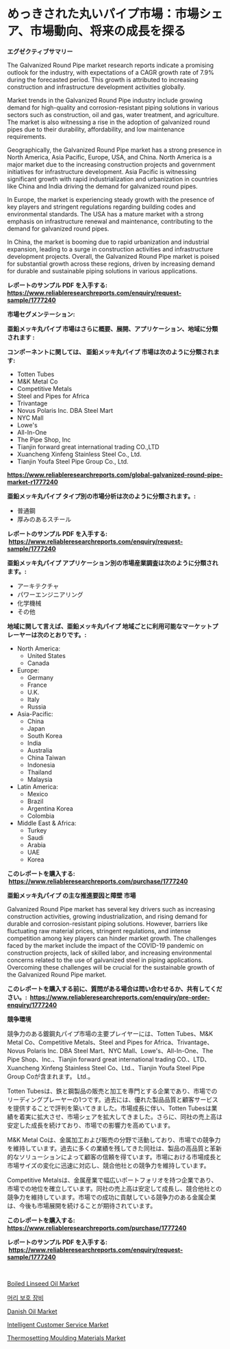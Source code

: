 <p><h1>めっきされた丸いパイプ市場：市場シェア、市場動向、将来の成長を探る</h1></p><p><strong>エグゼクティブサマリー</strong></p>
<p><p>The Galvanized Round Pipe market research reports indicate a promising outlook for the industry, with expectations of a CAGR growth rate of 7.9% during the forecasted period. This growth is attributed to increasing construction and infrastructure development activities globally.</p><p>Market trends in the Galvanized Round Pipe industry include growing demand for high-quality and corrosion-resistant piping solutions in various sectors such as construction, oil and gas, water treatment, and agriculture. The market is also witnessing a rise in the adoption of galvanized round pipes due to their durability, affordability, and low maintenance requirements.</p><p>Geographically, the Galvanized Round Pipe market has a strong presence in North America, Asia Pacific, Europe, USA, and China. North America is a major market due to the increasing construction projects and government initiatives for infrastructure development. Asia Pacific is witnessing significant growth with rapid industrialization and urbanization in countries like China and India driving the demand for galvanized round pipes.</p><p>In Europe, the market is experiencing steady growth with the presence of key players and stringent regulations regarding building codes and environmental standards. The USA has a mature market with a strong emphasis on infrastructure renewal and maintenance, contributing to the demand for galvanized round pipes.</p><p>In China, the market is booming due to rapid urbanization and industrial expansion, leading to a surge in construction activities and infrastructure development projects. Overall, the Galvanized Round Pipe market is poised for substantial growth across these regions, driven by increasing demand for durable and sustainable piping solutions in various applications.</p></p>
<p><strong>レポートのサンプル PDF を入手する: <a href="https://www.reliableresearchreports.com/enquiry/request-sample/1777240">https://www.reliableresearchreports.com/enquiry/request-sample/1777240</a></strong></p>
<p><strong>市場セグメンテーション:</strong></p>
<p><strong> 亜鉛メッキ丸パイプ 市場はさらに概要、展開、アプリケーション、地域に分類されます :</strong></p>
<p><strong>コンポーネントに関しては、 亜鉛メッキ丸パイプ 市場は次のように分類されます: &nbsp;</strong></p>
<p><ul><li>Totten Tubes</li><li>M&K Metal Co</li><li>Competitive Metals</li><li>Steel and Pipes for Africa</li><li>Trivantage</li><li>Novus Polaris Inc. DBA Steel Mart</li><li>NYC Mall</li><li>Lowe's</li><li>All-In-One</li><li>The Pipe Shop, Inc</li><li>Tianjin forward great international trading CO.,LTD</li><li>Xuancheng Xinfeng Stainless Steel Co., Ltd.</li><li>Tianjin Youfa Steel Pipe Group Co., Ltd.</li></ul></p>
<p><strong><a href="https://www.reliableresearchreports.com/global-galvanized-round-pipe-market-r1777240">https://www.reliableresearchreports.com/global-galvanized-round-pipe-market-r1777240</a></strong></p>
<p><strong> 亜鉛メッキ丸パイプ タイプ別の市場分析は次のように分類されます。:</strong></p>
<p><ul><li>普通鋼</li><li>厚みのあるスチール</li></ul></p>
<p><strong>レポートのサンプル PDF を入手する: &nbsp;<a href="https://www.reliableresearchreports.com/enquiry/request-sample/1777240">https://www.reliableresearchreports.com/enquiry/request-sample/1777240</a></strong></p>
<p><strong> 亜鉛メッキ丸パイプ アプリケーション別の市場産業調査は次のように分類されます。:</strong></p>
<p><ul><li>アーキテクチャ</li><li>パワーエンジニアリング</li><li>化学機械</li><li>その他</li></ul></p>
<p><strong>地域に関して言えば、亜鉛メッキ丸パイプ 地域ごとに利用可能なマーケットプレーヤーは次のとおりです。:</strong></p>
<p><ul>
    <li>
        North America:
        <ul>
            <li>United States</li>
            <li>Canada</li>
        </ul>
    </li>
    <li>
        Europe:
        <ul>
            <li>Germany</li>
            <li>France</li>
            <li>U.K.</li>
            <li>Italy</li>
            <li>Russia</li>
        </ul>
    </li>
    <li>
        Asia-Pacific:
        <ul>
            <li>China</li>
            <li>Japan</li>
            <li>South Korea</li>
            <li>India</li>
            <li>Australia</li>
            <li>China Taiwan</li>
            <li>Indonesia</li>
            <li>Thailand</li>
            <li>Malaysia</li>
        </ul>
    </li>
    <li>
        Latin America:
        <ul>
            <li>Mexico</li>
            <li>Brazil</li>
            <li>Argentina Korea</li>
            <li>Colombia</li>
        </ul>
    </li>
    <li>
        Middle East & Africa:
        <ul>
            <li>Turkey</li>
            <li>Saudi</li>
            <li>Arabia</li>
            <li>UAE</li>
            <li>Korea</li>
        </ul>
    </li>
    </ul></p>
<p><strong>このレポートを購入する: &nbsp;<a href="https://www.reliableresearchreports.com/purchase/1777240">https://www.reliableresearchreports.com/purchase/1777240</a></strong></p>
<p><strong>亜鉛メッキ丸パイプ の主な推進要因と障壁 市場</strong></p>
<p><p>Galvanized Round Pipe market has several key drivers such as increasing construction activities, growing industrialization, and rising demand for durable and corrosion-resistant piping solutions. However, barriers like fluctuating raw material prices, stringent regulations, and intense competition among key players can hinder market growth. The challenges faced by the market include the impact of the COVID-19 pandemic on construction projects, lack of skilled labor, and increasing environmental concerns related to the use of galvanized steel in piping applications. Overcoming these challenges will be crucial for the sustainable growth of the Galvanized Round Pipe market.</p></p>
<p><strong>このレポートを購入する前に、質問がある場合は問い合わせるか、共有してください。:&nbsp; <a href="https://www.reliableresearchreports.com/enquiry/pre-order-enquiry/1777240">https://www.reliableresearchreports.com/enquiry/pre-order-enquiry/1777240</a></strong></p>
<p><strong>競争環境</strong></p>
<p><p>競争力のある鍍鋼丸パイプ市場の主要プレイヤーには、Totten Tubes、M&K Metal Co、Competitive Metals、Steel and Pipes for Africa、Trivantage、Novus Polaris Inc. DBA Steel Mart、NYC Mall、Lowe's、All-In-One、The Pipe Shop、Inc.、Tianjin forward great international trading CO.、LTD、Xuancheng Xinfeng Stainless Steel Co、Ltd.、Tianjin Youfa Steel Pipe Group Coが含まれます。 Ltd.。</p><p>Totten Tubesは、鉄と鋼製品の販売と加工を専門とする企業であり、市場でのリーディングプレーヤーの1つです。過去には、優れた製品品質と顧客サービスを提供することで評判を築いてきました。市場成長に伴い、Totten Tubesは業績を着実に拡大させ、市場シェアを拡大してきました。さらに、同社の売上高は安定した成長を続けており、市場での影響力を高めています。</p><p>M&K Metal Coは、金属加工および販売の分野で活動しており、市場での競争力を維持しています。過去に多くの業績を残してきた同社は、製品の高品質と革新的なソリューションによって顧客の信頼を得ています。市場における市場成長と市場サイズの変化に迅速に対応し、競合他社との競争力を維持しています。</p><p>Competitive Metalsは、金属産業で幅広いポートフォリオを持つ企業であり、市場での地位を確立しています。同社の売上高は安定して成長し、競合他社との競争力を維持しています。市場での成功に貢献している競争力のある金属企業は、今後も市場展開を続けることが期待されています。</p></p>
<p><strong>このレポートを購入する: &nbsp; <a href="https://www.reliableresearchreports.com/purchase/1777240">https://www.reliableresearchreports.com/purchase/1777240</a></strong></p>
<p><strong>レポートのサンプル PDF を入手する: &nbsp;<a href="https://www.reliableresearchreports.com/enquiry/request-sample/1777240">https://www.reliableresearchreports.com/enquiry/request-sample/1777240</a></strong><strong></strong></p>
<p>&nbsp;</p>
<p><p><a href="https://issuu.com/reportprime-2/docs/boiled-linseed-oil-market-size-2030.pptx">Boiled Linseed Oil Market</a></p><p><a href="https://medium.com/@cierrahayes645/%ED%97%A4%EB%93%9C-%EB%B3%B4%ED%98%B8-%EC%9E%A5%EB%B9%84-%EC%8B%9C%EC%9E%A5%EC%9D%80-%EC%8B%9C%EC%9E%A5-%EC%A0%90%EC%9C%A0%EC%9C%A8-%EA%B7%9C%EB%AA%A8-%EB%B0%8F-2031%EB%85%84%EA%B9%8C%EC%A7%80%EC%9D%98-%EC%98%88%EC%83%81-%EC%98%88%EC%B8%A1%EC%97%90-%EC%B4%88%EC%A0%90%EC%9D%84-%EB%A7%9E%EC%B6%A5%EB%8B%88%EB%8B%A4-981d0a65a187">머리 보호 장비</a></p><p><a href="https://issuu.com/reportprime-2/docs/danish-oil-market-size-2030.pptx">Danish Oil Market</a></p><p><a href="https://github.com/gdfhhhj/Market-Research-Report-List-4/blob/main/intelligent-customer-service-market.md">Intelligent Customer Service Market</a></p><p><a href="https://www.linkedin.com/pulse/decoding-thermosetting-moulding-materials-market-deep-dive-latest-b5s6e?trackingId=H4oDF3Rl5hZ2lvgYFG7gbA%3D%3D">Thermosetting Moulding Materials Market</a></p></p>